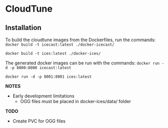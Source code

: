 # CloudTune

## Installation

To build the cloudtune images from the Dockerfiles, run the commands:
```docker build -t icecast:latest ./docker-icecast/```

```docker build -t ices:latest ./docker-ices/```

The generated docker images can be run with the commands:
```docker run -d -p 8000:8000 icecast:latest```

```docker run -d -p 8001:8001 ices:latest```

**NOTES**
- Early development limitations
  - OGG files must be placed in docker-ices/data/ folder

**TODO**
- Create PVC for OGG files
